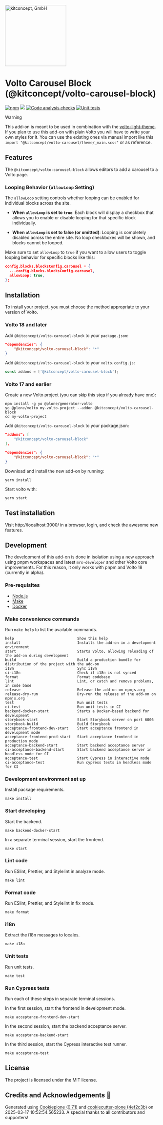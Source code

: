 <picture>
  <source width="200" media="(prefers-color-scheme: dark)" srcset="https://kitconcept.com/kitconcept-white.svg">
  <img width="200" alt="kitconcept, GmbH" src="https://kitconcept.com/kitconcept-black.svg">
</picture>

# Volto Carousel Block (@kitconcept/volto-carousel-block)

[![npm](https://img.shields.io/npm/v/@kitconcept/volto-carousel-block)](https://www.npmjs.com/package/@kitconcept/volto-carousel-block)
[![](https://img.shields.io/badge/-Storybook-ff4785?logo=Storybook&logoColor=white&style=flat-square)](https://kitconcept.github.io/volto-carousel-block/)
[![Code analysis checks](https://github.com/kitconcept/volto-carousel-block/actions/workflows/code.yml/badge.svg)](https://github.com/kitconcept/volto-carousel-block/actions/workflows/code.yml)
[![Unit tests](https://github.com/kitconcept/volto-carousel-block/actions/workflows/unit.yml/badge.svg)](https://github.com/kitconcept/volto-carousel-block/actions/workflows/unit.yml)

> [!WARNING]
> This add-on is meant to be used in combination with the [volto-light-theme](https://github.com/kitconcept/volto-light-theme). If you plan to use this add-on with plain Volto you will have to write your own styles for it. You can use the existing ones via manual import like this `import "@kitconcept/volto-carousel/theme/_main.scss"` or as reference.

## Features

The `@kitconcept/volto-carousel-block` allows editors to add a carousel to a Volto page.

### Looping Behavior (`allowLoop` Setting)
The `allowLoop` setting controls whether looping can be enabled for individual blocks across the site.

- **When `allowLoop` is set to `true`**:
Each block will display a checkbox that allows you to enable or disable looping for that specific block individually.

- **When `allowLoop` is set to false (or omitted)**:
Looping is completely disabled across the entire site. No loop checkboxes will be shown, and blocks cannot be looped.

Make sure to set `allowLoop` to `true` if you want to allow users to toggle looping behavior for specific blocks like this:

```json
config.blocks.blocksConfig.carousel = {
  ...config.blocks.blocksConfig.carousel,
  allowLoop: true,
};
```

## Installation

To install your project, you must choose the method appropriate to your version of Volto.

### Volto 18 and later

Add `@kitconcept/volto-carousel-block` to your `package.json`:

```json
"dependencies": {
    "@kitconcept/volto-carousel-block": "*"
}
```

Add `@kitconcept/volto-carousel-block` to your `volto.config.js`:

```javascript
const addons = ['@kitconcept/volto-carousel-block'];
```


### Volto 17 and earlier

Create a new Volto project (you can skip this step if you already have one):

```shell
npm install -g yo @plone/generator-volto
yo @plone/volto my-volto-project --addon @kitconcept/volto-carousel-block
cd my-volto-project
```

Add `@kitconcept/volto-carousel-block` to your package.json:

```json
"addons": [
    "@kitconcept/volto-carousel-block"
],

"dependencies": {
    "@kitconcept/volto-carousel-block": "*"
}
```

Download and install the new add-on by running:

```shell
yarn install
```

Start volto with:

```shell
yarn start
```


## Test installation

Visit http://localhost:3000/ in a browser, login, and check the awesome new features.


## Development

The development of this add-on is done in isolation using a new approach using pnpm workspaces and latest `mrs-developer` and other Volto core improvements.
For this reason, it only works with pnpm and Volto 18 (currently in alpha).


### Pre-requisites

-   [Node.js](https://6.docs.plone.org/install/create-project.html#node-js)
-   [Make](https://6.docs.plone.org/install/create-project.html#make)
-   [Docker](https://6.docs.plone.org/install/create-project.html#docker)


### Make convenience commands

Run `make help` to list the available commands.

```text
help                             Show this help
install                          Installs the add-on in a development environment
start                            Starts Volto, allowing reloading of the add-on during development
build                            Build a production bundle for distribution of the project with the add-on
i18n                             Sync i18n
ci-i18n                          Check if i18n is not synced
format                           Format codebase
lint                             Lint, or catch and remove problems, in code base
release                          Release the add-on on npmjs.org
release-dry-run                  Dry-run the release of the add-on on npmjs.org
test                             Run unit tests
ci-test                          Run unit tests in CI
backend-docker-start             Starts a Docker-based backend for development
storybook-start                  Start Storybook server on port 6006
storybook-build                  Build Storybook
acceptance-frontend-dev-start    Start acceptance frontend in development mode
acceptance-frontend-prod-start   Start acceptance frontend in production mode
acceptance-backend-start         Start backend acceptance server
ci-acceptance-backend-start      Start backend acceptance server in headless mode for CI
acceptance-test                  Start Cypress in interactive mode
ci-acceptance-test               Run cypress tests in headless mode for CI
```

### Development environment set up

Install package requirements.

```shell
make install
```

### Start developing

Start the backend.

```shell
make backend-docker-start
```

In a separate terminal session, start the frontend.

```shell
make start
```

### Lint code

Run ESlint, Prettier, and Stylelint in analyze mode.

```shell
make lint
```

### Format code

Run ESlint, Prettier, and Stylelint in fix mode.

```shell
make format
```

### i18n

Extract the i18n messages to locales.

```shell
make i18n
```

### Unit tests

Run unit tests.

```shell
make test
```

### Run Cypress tests

Run each of these steps in separate terminal sessions.

In the first session, start the frontend in development mode.

```shell
make acceptance-frontend-dev-start
```

In the second session, start the backend acceptance server.

```shell
make acceptance-backend-start
```

In the third session, start the Cypress interactive test runner.

```shell
make acceptance-test
```

## License

The project is licensed under the MIT license.

## Credits and Acknowledgements 🙏

Generated using [Cookieplone (0.7.1)](https://github.com/plone/cookieplone) and [cookiecutter-plone (4ef2c3b)](https://github.com/plone/cookiecutter-plone/commit/4ef2c3bc541230519660d3d93adc3b49edeb369a) on 2025-03-17 10:52:54.565233. A special thanks to all contributors and supporters!
